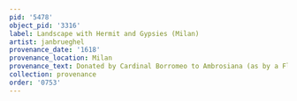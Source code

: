 ```yaml
---
pid: '5478'
object_pid: '3316'
label: Landscape with Hermit and Gypsies (Milan)
artist: janbrueghel
provenance_date: '1618'
provenance_location: Milan
provenance_text: Donated by Cardinal Borromeo to Ambrosiana (as by a Flemish painter)
collection: provenance
order: '0753'
---
```

